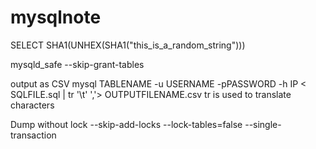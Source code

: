 mysqlnote
=========
SELECT SHA1(UNHEX(SHA1("this_is_a_random_string")))

mysqld_safe --skip-grant-tables

output as CSV
mysql TABLENAME -u USERNAME -pPASSWORD -h IP < SQLFILE.sql | tr '\t' ','> OUTPUTFILENAME.csv
tr is used to translate characters

Dump without lock
--skip-add-locks
--lock-tables=false 
--single-transaction
